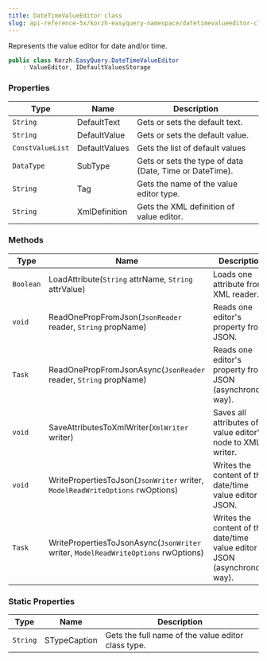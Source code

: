 ```yaml
---
title: DateTimeValueEditor class
slug: api-reference-5x/korzh-easyquery-namespace/datetimevalueeditor-class
---
```


Represents the value editor for date and/or time.
```csharp
public class Korzh.EasyQuery.DateTimeValueEditor
    : ValueEditor, IDefaultValuesStorage

```

### Properties

| Type | Name | Description | 
| --- | --- | --- | 
| `String` | DefaultText | Gets or sets the default text. | 
| `String` | DefaultValue | Gets or sets the default value. | 
| `ConstValueList` | DefaultValues | Gets the list of default values | 
| `DataType` | SubType | Gets or sets the type of data (Date, Time or DateTime). | 
| `String` | Tag | Gets the name of the value editor type. | 
| `String` | XmlDefinition | Gets the XML definition of value editor. | 


### Methods

| Type | Name | Description | 
| --- | --- | --- | 
| `Boolean` | LoadAttribute(`String` attrName, `String` attrValue) | Loads one attribute from XML reader. | 
| `void` | ReadOnePropFromJson(`JsonReader` reader, `String` propName) | Reads one editor's property from JSON. | 
| `Task` | ReadOnePropFromJsonAsync(`JsonReader` reader, `String` propName) | Reads one editor's property from JSON (asynchronous way). | 
| `void` | SaveAttributesToXmlWriter(`XmlWriter` writer) | Saves all attributes of value editor's node to XML writer. | 
| `void` | WritePropertiesToJson(`JsonWriter` writer, `ModelReadWriteOptions` rwOptions) | Writes the content of the date/time value editor to JSON. | 
| `Task` | WritePropertiesToJsonAsync(`JsonWriter` writer, `ModelReadWriteOptions` rwOptions) | Writes the content of the date/time value editor to JSON (asynchronous way). | 


### Static Properties

| Type | Name | Description | 
| --- | --- | --- | 
| `String` | STypeCaption | Gets the full name of the value editor class type. |